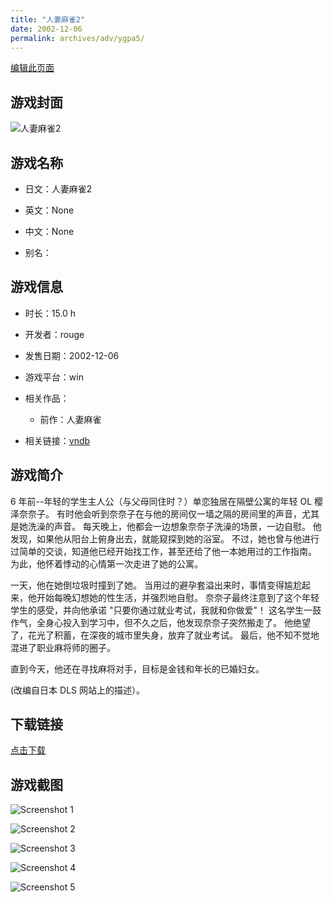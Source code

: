 ```yaml
---
title: "人妻麻雀2"
date: 2002-12-06
permalink: archives/adv/ygpa5/
---
```

[编辑此页面](https://github.com/ACG-3/ADV3-source/blob/main/source/_posts/%E4%BA%BA%E5%A6%BB%E9%BA%BB%E9%9B%802.md)

## 游戏封面

![人妻麻雀2](https://pan.timero.xyz/d/onedrive/img_lib_001/%E4%BA%BA%E5%A6%BB%E9%BA%BB%E9%9B%802_cover.avif)


## 游戏名称

- 日文：人妻麻雀2
- 英文：None
- 中文：None

- 别名：


## 游戏信息

- 时长：15.0 h
- 开发者：rouge
- 发售日期：2002-12-06
- 游戏平台：win
- 相关作品：
   - 前作：人妻麻雀

- 相关链接：[vndb](https://vndb.org/v2910)


## 游戏简介

6 年前--年轻的学生主人公（与父母同住时？）单恋独居在隔壁公寓的年轻 OL 樱泽奈奈子。  有时他会听到奈奈子在与他的房间仅一墙之隔的房间里的声音，尤其是她洗澡的声音。  每天晚上，他都会一边想象奈奈子洗澡的场景，一边自慰。  他发现，如果他从阳台上俯身出去，就能窥探到她的浴室。  不过，她也曾与他进行过简单的交谈，知道他已经开始找工作，甚至还给了他一本她用过的工作指南。  为此，他怀着悸动的心情第一次走进了她的公寓。

一天，他在她倒垃圾时撞到了她。  当用过的避孕套溢出来时，事情变得尴尬起来，他开始每晚幻想她的性生活，并强烈地自慰。  奈奈子最终注意到了这个年轻学生的感受，并向他承诺 "只要你通过就业考试，我就和你做爱"！  这名学生一鼓作气，全身心投入到学习中，但不久之后，他发现奈奈子突然搬走了。  他绝望了，花光了积蓄，在深夜的城市里失身，放弃了就业考试。  最后，他不知不觉地混进了职业麻将师的圈子。

直到今天，他还在寻找麻将对手，目标是金钱和年长的已婚妇女。

(改编自日本 DLS 网站上的描述）。


## 下载链接

[点击下载](https://pan.timero.xyz/onedrive/adv_lib_001/%E4%BA%BA%E5%A6%BB%E9%BA%BB%E9%9B%802)


## 游戏截图


![Screenshot 1](https://pan.timero.xyz/d/onedrive/img_lib_001/%E4%BA%BA%E5%A6%BB%E9%BA%BB%E9%9B%802_Screenshot_1.avif)

![Screenshot 2](https://pan.timero.xyz/d/onedrive/img_lib_001/%E4%BA%BA%E5%A6%BB%E9%BA%BB%E9%9B%802_Screenshot_2.avif)

![Screenshot 3](https://pan.timero.xyz/d/onedrive/img_lib_001/%E4%BA%BA%E5%A6%BB%E9%BA%BB%E9%9B%802_Screenshot_3.avif)

![Screenshot 4](https://pan.timero.xyz/d/onedrive/img_lib_001/%E4%BA%BA%E5%A6%BB%E9%BA%BB%E9%9B%802_Screenshot_4.avif)

![Screenshot 5](https://pan.timero.xyz/d/onedrive/img_lib_001/%E4%BA%BA%E5%A6%BB%E9%BA%BB%E9%9B%802_Screenshot_5.avif)

